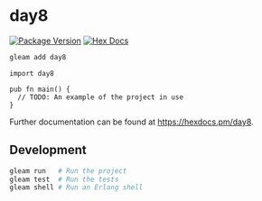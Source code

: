 # day8

[![Package Version](https://img.shields.io/hexpm/v/day8)](https://hex.pm/packages/day8)
[![Hex Docs](https://img.shields.io/badge/hex-docs-ffaff3)](https://hexdocs.pm/day8/)

```sh
gleam add day8
```
```gleam
import day8

pub fn main() {
  // TODO: An example of the project in use
}
```

Further documentation can be found at <https://hexdocs.pm/day8>.

## Development

```sh
gleam run   # Run the project
gleam test  # Run the tests
gleam shell # Run an Erlang shell
```
